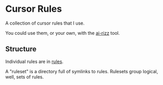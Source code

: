 # Cursor Rules

A collection of cursor rules that I use.

You could use them, or your own, with the [ai-rizz](https://github.com/texarkanine/ai-rizz) tool.

## Structure

Individual rules are in [rules](./rules).

A "ruleset" is a directory full of symlinks to rules. Rulesets group logical, well, sets of rules.

